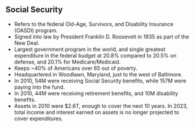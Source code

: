 Social Security
---------------

* Refers to the federal Old-Age, Survivors, and Disability Insurance (OASDI) program.
* Signed into law by President Franklin D. Roosevelt in 1935 as part of the New Deal.
* Largest government program in the world, and single greatest expenditure in the federal budget at 20.8% compared to 20.5% on defense, and 20.1% for Medicare/Medicaid.
* Keeps ~40% of Americans over 65 out of poverty.
* Headquartered in Woodlawn, Maryland, just to the west of Baltimore.
* In 2010, 54M were receiving Social Security benefits, while 157M were paying into the fund.
* In 2010, 44M were receiving retirement benefits, and 10M disability benefits.
* Assets in 2010 were $2.6T, enough to cover the next 10 years. In 2023, total income and interest earned on assets is no longer projected to cover expenditures.
